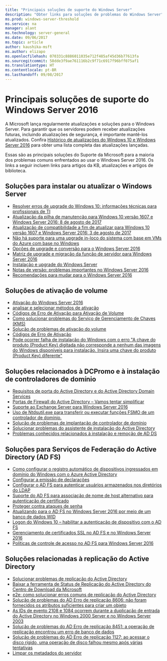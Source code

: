 ```yaml
---
title: "Principais soluções de suporte do Windows Server"
description: "Obter links para soluções de problemas do Windows Server"
ms.prod: windows-server-threshold
ms.service: na
manager: alant
ms.technology: server-general
ms.date: 09/06/2017
ms.topic: article
author: kaushika-msft
ms.author: elizapo
ms.openlocfilehash: 070331c8886011035e712f485af45d36b77613fa
ms.sourcegitcommit: 58dde3f9ae761116b2c9f71c6917f96bff075af1
ms.translationtype: HT
ms.contentlocale: pt-BR
ms.lasthandoff: 09/08/2017
---
```

# <a name="top-support-solutions-for-windows-server-2016"></a>Principais soluções de suporte do Windows Server 2016

A Microsoft lança regularmente atualizações e soluções para o Windows Server. Para garantir que os servidores podem receber atualizações futuras, incluindo atualizações de segurança, é importante mantê-los atualizados. Confira [Histórico de atualizações do Windows 10 e Windows Server 2016](https://support.microsoft.com/en-us/help/4000825/windows-10-windows-server-2016-update-history) para obter uma lista completa das atualizações lançadas.

Essas são as principais soluções do Suporte da Microsoft para a maioria dos problemas comuns enfrentados ao usar o Windows Server 2016. Os links a seguir incluem links para artigos da KB, atualizações e artigos de biblioteca.

## <a name="solutions-for-installing-or-upgrading-windows-server"></a>Soluções para instalar ou atualizar o Windows Server

- [Resolver erros de upgrade do Windows 10: informações técnicas para profissionais de TI](\windows\deployment\upgrade\resolve-windows-10-upgrade-errors)
- [Atualização da pilha de manutenção para Windows 10 versão 1607 e Windows Server 2016: 8 de agosto de 2017](https://support.microsoft.com/en-US/help/4035631)
- [Atualização de compatibilidade a fim de atualizar para Windows 10 versão 1607 e Windows Server 2016: 3 de agosto de 2017](https://support.microsoft.com/en-US/help/4033524)
- [Não há suporte para uma upgrade in-loco do sistema com base em VMs do Azure com base no Windows](https://support.microsoft.com/en-US/help/4014997)
- [Opções de upgrade e conversão para o Windows Server 2016](..\get-started\supported-upgrade-paths.md)
- [Matriz de upgrade e migração da função de servidor para Windows Server 2016](..\get-started\server-role-upgradeability-table.md)
- [Instalação e upgrade do Windows Server](..\get-started\installation-and-upgrade.md)
- [Notas de versão: problemas importantes no Windows Server 2016](..\get-started\windows-server-2016-ga-release-notes.md)
- [Recomendações para mudar para o Windows Server 2016](..\get-started\recommendations-moving-to-server2016.md)

## <a name="solutions-for-volume-activation"></a>Soluções de ativação de volume
- [Ativação do Windows Server 2016](../get-started/server-2016-activation.md)
- [analisar e selecionar métodos de ativação](https://technet.microsoft.com/library/jj134256(ws.11).aspx)
- [Códigos de Erro de Ativação para Ativação de Volume](https://technet.microsoft.com/library/dn502528.aspx)
- [Como solucionar problemas do Serviço de Gerenciamento de Chaves (KMS)](https://technet.microsoft.com/library/ee939272.aspx)
- [Solução de problemas de ativação do volume](https://technet.microsoft.com/library/ff793439.aspx)
- [Códigos de Erro de Ativação](https://technet.microsoft.com/library/ff793399.aspx)
- [Pode ocorrer falha de instalação do Windows com o erro "A chave do produto (Product Key) digitada não corresponde a nenhum das imagens do Windows disponíveis para instalação. Insira uma chave do produto (Product Key) diferente"](https://support.microsoft.com/help/2796988/windows-8-or-windows-server-2012-installation-may-fail-with-error-mess)

## <a name="solutions-related-to-dcpromo-and-installing-domain-controllers"></a>Soluções relacionados à DCPromo e à instalação de controladores de domínio
- [Requisitos de porta do Active Directory e do Active Directory Domain Services](https://technet.microsoft.com/library/dd772723(v=ws.10).aspx)
- [Portas de Firewall do Active Directory – Vamos tentar simplificar](http://blogs.msmvps.com/acefekay/2011/11/01/active-directory-firewall-ports-let-s-try-to-make-this-simple/)
- [Suporte ao Exchange Server para Windows Server 2016](https://technet.microsoft.com/library/ff728623(v=exchg.150).aspx)
- [Uso de Ntdsutil.exe para transferir ou executar funções FSMO de um controlador de domínio.](http://support.microsoft.com/kb/255504)
- [Solução de problemas de implantação de controlador de domínio](../identity/ad-ds/deploy/troubleshooting-domain-controller-deployment.md)
- [Solucionar problemas do assistente de instalação do Active Directory](https://msdn.microsoft.com/library/bb727058.aspx)
- [Problemas conhecidos relacionados à instalação e remoção de AD DS](https://technet.microsoft.com/library/cc754463(v=ws.10).aspx)

## <a name="solutions-for-active-directory-federation-services-ad-fs"></a>Soluções para Serviços de Federação do Active Directory (AD FS)
- [Como configurar o registro automático de dispositivos ingressados em domínio do Windows com o Azure Active Directory](/azure/active-directory/active-directory-conditional-access-automatic-device-registration-setup)
- [Configurar a emissão de declarações](/azure/active-directory/device-management-hybrid-azuread-joined-devices-setup#step-2-setup-issuance-of-claims)
- [Configurar o AD FS para autenticar usuários armazenados nos diretórios do LDAP](../identity/ad-fs/operations/configure-ad-fs-to-authenticate-users-stored-in-ldap-directories.md)
- [Suporte do AD FS para associação de nome de host alternativo para autenticação de certificado](../identity/ad-fs/operations/ad-fs-support-for-alternate-hostname-binding-for-certificate-authentication.md)
- [Proteger contra ataques de senha](https://blogs.technet.microsoft.com/tspring/2017/01/20/federated-to-microsoft-cloud-and-account-lockouts/)
- [Atualizando para o AD FS no Windows Server 2016 por meio de um banco de dados WID](../identity/ad-fs/deployment/upgrading-to-ad-fs-in-windows-server-2016.md)
- [Logon do Windows 10 – habilitar a autenticação de dispositivo com o AD FS](../identity/ad-fs/operations/configure-device-based-conditional-access-on-premises.md)
- [Gerenciamento de certificados SSL no AD FS e no Windows Server 2016](../identity/ad-fs/operations/manage-ssl-certificates-ad-fs-wap-2016.md)
- [Políticas de controle de acesso no AD FS para Windows Server 2016](../identity/ad-fs/operations/access-control-policies-in-ad-fs.md)

## <a name="solutions-related-to-active-directory-replication"></a>Soluções relacionadas à replicação do Active Directory

- [Solucionar problemas de replicação do Active Directory](../identity/ad-ds/manage/troubleshoot/troubleshooting-active-directory-replication-problems.md)
- [Baixar a ferramenta de Status de Replicação do Active Directory do Centro de Download da Microsoft](http://www.microsoft.com/en-in/download/details.aspx?id=30005)
- [e2e: como solucionar erros comuns de replicação do Active Directory](http://support.microsoft.com/kb/3108513)
- [Solução de problemas do AD Erro de replicação 8606: não foram fornecidos os atributos suficientes para criar um objeto](http://support.microsoft.com/kb/2028495)
- [As IDs de evento 2108 e 1084 ocorrem durante a duplicação de entrada do Active Directory no Windows 2000 Server e no Windows Server 2003](http://support.microsoft.com/kb/837932)
- [Solução de problemas do AD Erro de replicação 8451: a operação de replicação encontrou um erro de banco de dados](http://support.microsoft.com/kb/2645996)
- [Solução de problemas do AD Erro de replicação 1127: ao acessar o disco rígido, uma operação de disco falhou mesmo após várias tentativas](http://support.microsoft.com/kb/2025726)
- [Limpar os metadados do servidor](https://technet.microsoft.com/en-us/library/cc816907.aspx)